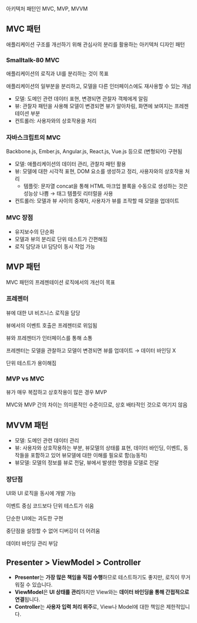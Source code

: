 아키텍처 패턴인 MVC, MVP, MVVM

## MVC 패턴

애플리케이션 구조를 개선하기 위해 관심사의 분리를 활용하는 아키텍처 디자인 패턴

### Smalltalk-80 MVC

애플리케이션의 로직과 UI를 분리하는 것이 목표

애플리케이션의 일부분을 분리하고, 모델을 다른 인터페이스에도 재사용할 수 있는 개념

- 모델: 도메인 관련 데이터 표현, 변경되면 관찰자 객체에게 알림
- 뷰: 관찰자 패턴을 사용해 모델이 변경되면 뷰가 알아차림, 화면에 보여지는 프레젠테이션 부분
- 컨트롤러: 사용자와의 상호작용을 처리

### 자바스크립트의 MVC

Backbone.js, Ember.js, Angular.js, React.js, Vue.js 등으로 (변형되어) 구현됨

- 모델: 애플리케이션의 데이터 관리, 관찰자 패턴 활용
- 뷰: 모델에 대한 시각적 표현, DOM 요소를 생성하고 정리, 사용자와의 상호작용 처리
    - 템플릿: 문자열 concat을 통해 HTML 마크업 블록을 수동으로 생성하는 것은 성능상 나쁨 → 태그 템플릿 리터럴을 사용
- 컨트롤러: 모델과 뷰 사이의 중재자, 사용자가 뷰를 조작할 때 모델을 업데이트

### MVC 장점

- 유지보수의 단순화
- 모델과 뷰의 분리로 단위 테스트가 간편해짐
- 로직 담당과 UI 담당이 동시 작업 가능

## MVP 패턴

MVC 패턴의 프레젠테이션 로직에서의 개선이 목표

### 프레젠터

뷰에 대한 UI 비즈니스 로직을 담당

뷰에서의 이벤트 호출은 프레젠터로 위임됨

뷰와 프레젠터가 인터페이스를 통해 소통

프레젠터는 모델을 관찰하고 모델이 변경되면 뷰를 업데이트 → 데이터 바인딩 X

단위 테스트가 용이해짐

### MVP vs MVC

뷰가 매우 복잡하고 상호작용이 많은 경우 MVP

MVC와 MVP 간의 차이는 의미론적인 수준이므로, 상호 배타적인 것으로 여기지 않음

## MVVM 패턴

- 모델: 도메인 관련 데이터 관리
- 뷰: 사용자와 상호작용하는 부분, 뷰모델의 상태를 표현, 데이터 바인딩, 이벤트, 동작들을 포함하고 있어 뷰모델에 대한 이해를 필요로 함(능동적)
- 뷰모델: 모델의 정보를 뷰로 전달, 뷰에서 발생한 명령을 모델로 전달

### 장단점

UI와 UI 로직을 동시에 개발 가능

이벤트 중심 코드보다 단위 테스트가 쉬움

단순한 UI에는 과도한 구현

중단점을 설정할 수 없어 디버깅이 더 어려움

데이터 바인딩 관리 부담

## Presenter > ViewModel > Controller

- **Presenter**는 **가장 많은 책임을 직접 수행**하므로 테스트하기도 좋지만, 로직이 무거워질 수 있습니다.
- **ViewModel**은 **UI 상태를 관리**하지만 View와는 **데이터 바인딩을 통해 간접적으로 연결**됩니다.
- **Controller**는 **사용자 입력 처리 위주**로, View나 Model에 대한 책임은 제한적입니다.
